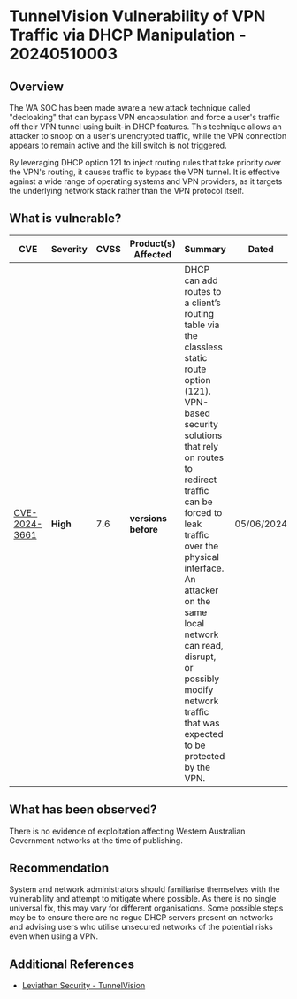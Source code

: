 # TunnelVision Vulnerability of VPN Traffic via DHCP Manipulation - 20240510003

## Overview

The WA SOC has been made aware a new attack technique called "decloaking" that can bypass VPN encapsulation and force a user's traffic off their VPN tunnel using built-in DHCP features. This technique allows an attacker to snoop on a user's unencrypted traffic, while the VPN connection appears to remain active and the kill switch is not triggered.

By leveraging DHCP option 121 to inject routing rules that take priority over the VPN's routing, it causes traffic to bypass the VPN tunnel. It is effective against a wide range of operating systems and VPN providers, as it targets the underlying network stack rather than the VPN protocol itself.

## What is vulnerable?

| CVE                                                             | Severity | CVSS | Product(s) Affected | Summary                                                                                                                                                                                                                                                                                                                                                                | Dated      |
| --------------------------------------------------------------- | -------- | ---- | ------------------- | ---------------------------------------------------------------------------------------------------------------------------------------------------------------------------------------------------------------------------------------------------------------------------------------------------------------------------------------------------------------------- | ---------- |
| [CVE-2024-3661](https://nvd.nist.gov/vuln/detail/CVE-2024-3661) | **High** | 7.6  | **versions before** | DHCP can add routes to a client’s routing table via the classless static route option (121). VPN-based security solutions that rely on routes to redirect traffic can be forced to leak traffic over the physical interface. An attacker on the same local network can read, disrupt, or possibly modify network traffic that was expected to be protected by the VPN. | 05/06/2024 |

## What has been observed?

There is no evidence of exploitation affecting Western Australian Government networks at the time of publishing.

## Recommendation

System and network administrators should familiarise themselves with the vulnerability and attempt to mitigate where possible. As there is no single universal fix, this may vary for different organisations. Some possible steps may be to ensure there are no rogue DHCP servers present on networks and advising users who utilise unsecured networks of the potential risks even when using a VPN.

## Additional References

- [Leviathan Security - TunnelVision](https://www.leviathansecurity.com/blog/tunnelvision)
